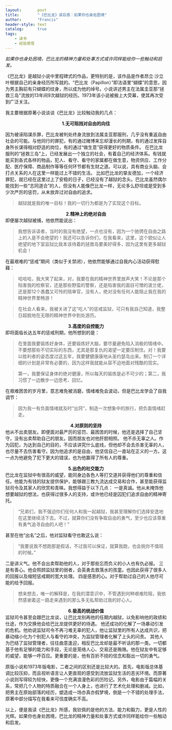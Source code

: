 ```yaml
---
layout:       post
title:        "《巴比龙》读后感：如果你也身处困境"
author:       "Francis"
header-style: text
catalog:      true
tags:
    - 读书
    - 经验感悟
---
```


*如果你也身处困境，巴比龙的精神力量和处事方式或许同样能给你一些触动和启发。*


《巴比龙》是越狱小说中里程碑式的作品，更特别的是，该作品是作者昂立·沙立叶根据自己的亲身经历所写就的。“巴比龙（Papillon）”即法语里“蝴蝶”的意思，因为男主胸前有只蝴蝶的纹身，所以成为他的绰号。小说讲述男主在法属圭亚那“拯救三岛”流放的13年间9次越狱的经历。1973年该小说被搬上大荧幕，使其再次受到广泛关注。

我主要根据原著小说谈谈《巴比龙》比较触动我的几点：

**<center>1.无可阻挡对自由的向往</center>**

因为被诬陷谋杀罪，巴比龙被判处终身流放到法属圭亚那服刑，几乎没有重返自由社会的可能。与他同行的罪犯，有的通过赌博来忘却漫长的刑期，有的通过发挥自身所长谋得相对舒适的岗位，有的通过“做生意”获得更好的物质条件。
在巴比龙服刑的“拯救三岛”上，已经发展出一个独立的社会，有着自己的经济体系。有钱就能买到各式各样的物品，犯人、看守、看守的家属都在做生意，物资供应、工作分配、医疗保障、商品制作等等任何环节都有生财之道。可以说，具有商业头脑、会打点关系的人在这里一样能过上不错的生活。
比如巴比龙的挚友德加，一个经济罪犯，就已经在这里过上了安稳的日子，已经没有了越狱的念头。巴比龙虽然偶尔能找到一些“志同道合”的人，但没有人能像巴比龙一样，无论多么舒坦或是受到多少次严厉的惩罚，从未放弃过对自由的追求。
>越狱就是我的唯一目标！我的一切行为都是为了实现这个目标。


**<center>2.精神上的绝对自由</center>**
即便屡次越狱被捕，他依然能说出：
>我想告诉读者，当时的我没有绝望，一点也没有，因为一个驰骋在自由之路上的人是不会绝望的！我还可以告诉你们，在我看来，这里，这个貌似让人绝望的地下室监狱比我本该待着的拯救岛要美好得多，因为这里有更多越狱机会！

在最艰难的“惩戒”期间（类似于关禁闭），他依然能够通过自我内心活动获得慰藉：
>哈哈哈，我大笑了起来，对，我要在我的精神世界里放声大笑！不论是那个陷害我的检察官，还是那些野蛮的警察，还是陷害我的面目可憎的波兰佬，还是那12个愚蠢又可怜的陪审官，没有人，绝对没有任何人能阻止我在我的精神世界里畅游！

>在社会人看来，我被关进了这“吃人”的惩戒监狱，可只有我自己知道，我整日超脱地在无限的精神世界中到处游历。


**<center>3.高度的自控能力</center>**
即将面临长达五年的惩戒刑期，他所想到的是：
>在里面我要锻炼好身体，还要锻炼好大脑，要尽量避免陷入消极的情绪中。不要想那些不切实际的东西，尤其是那复仇的渴望一定要压制住。对！我要以胜利者的姿态度过这五年，我要健健康康地从圣约瑟岛出来。制订一个详细的计划是非常有必要的，因为这样我就能从容不迫地面对残酷的现实。

>第一，我要保证身体的绝对健康，所以每天的锻炼是必不可少的；第二，我习惯了一边散步一边思考、回忆。

在艰难困苦的岁月里，意志难免被消磨，情绪难免会波动，但是巴比龙学会了自我调节：
>因为我一有负面情绪就及时“出窍”，制造一次想象中的旅行，把负面情绪赶走。


**<center>4.对原则的坚持</center>**
他从不出卖朋友。即便面对最严厉的惩罚、最困苦的时候，他还是选择了自己坚守，没有出卖帮助自己的朋友。因而朋友也对他肝胆相照。
他不杀无辜之人。作为囚犯，为达到自己的目的，不应该讲究什么底线，但他却不会去杀害无辜的人，也尽量不去伤害看守。因为他追求的是自由，他坚信自己一直站在正义的一方。这一点为他避免了犯下更大的错误，也为他赢得了所有人的尊重。

**<center>5.出色的社交能力</center>**
巴比龙在监狱中有很高的威望，能同身边各色人等打交道并获得他们的尊重和信任。他能为有钱的狱友提供保护，能够跟三教九流达成交易和合作，甚至能获得监狱司令及其家人的欣赏和青睐。我想得益于以下几点：
一是真诚。他从未掩饰他想要越狱的想法，也获得过很多人的支持，或许他已经是囚犯们追求自由的精神寄托。
>“兄弟们，我不强迫你们任何人和我一起越狱，我甚至理解你们选择安逸地在这里继续活下去。不过，就算你们没有争取自由的勇气，至少也应该尊重有勇气追寻自由的人吧！”

甚至在他“出名”之后，他对监狱看守也敢这么说：
>“我要说我不想跑那是假话，不过我可以保证，就算我跑，也会挑你不值班的时候。”

二是讲义气。他不会出卖帮助他的人，对于那些忘而负义的小人也有仇必报。
三是有善心。他会照顾监狱里的弱者，会英勇去救落水的孩童。也因此获得了很多人的回报以及缩短惩戒期的宽大处理。
四是感恩的心。对于帮助过自己的人他尽可能的给予回报。
>想来想去，唯一的解释是，在我的潜意识中，不管遇到何种艰难险阻，我依然感谢着这一路走来遇到的那么多无私帮助过我的好心人。


**<center>6.极高的统战价值</center>**
监狱司令甚至会跟巴比龙谈，让巴比龙别再他的任期内越狱，以免影响他的政绩和仕途，作为交换他会给巴比龙提供更好的待遇。
他还成功的化解了一场暴动引发的危机。他劝说监狱司令不再刁难无辜的犯人，他让监狱里的所有人达成共识，把暴动缩小化为个别犯人与看守的冲突，为监狱管理者化解了上头的问责。
其他人为巴结了监狱管理者，往往曲意逢迎，相反巴比龙却是最不听话的那一类。一切都基于他有足够的能力和手段，无论是笼络人心、交易还是贿赂。他在狱友中有足够的威望，能够一呼百应。更重要的是，他有百折不挠的信念和豁出一切的勇气。

原版小说和1973年版电影，二者之间的区别还是比较大的。首先，电影版总体基调比较压抑，而且视听语言让人更直观的感受到流放监狱生活的恶劣环境。而原著小说则写得较为轻快，更像一个充满浪漫色彩的历险记。另外，电影由于篇幅的关系，常把几个人物的特质融合在一个人身上，也进行了艺术化处理和删减。比如，把男主在原始部落的经历，塑造成一场亦真亦假梦境，倒是一个不错的处理手法，原著中部分描写在我看来可信度确实不高。

以上，便是我读《巴比龙》所感，我钦佩的是他的方法、能力和毅力，更是人性的光辉。如果你也身处困境，巴比龙的精神力量和处事方式或许同样能给你一些触动和启发。
